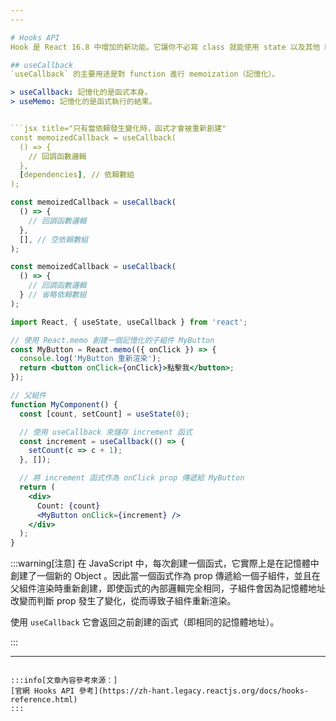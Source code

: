 ```yaml
---
---

# Hooks API
Hook 是 React 16.8 中增加的新功能。它讓你不必寫 class 就能使用 state 以及其他 React 的功能。

## useCallback
`useCallback` 的主要用途是對 function 進行 memoization（記憶化）。

> useCallback: 記憶化的是函式本身。  
> useMemo: 記憶化的是函式執行的結果。


```jsx title="只有當依賴發生變化時，函式才會被重新創建"
const memoizedCallback = useCallback(
  () => {
    // 回調函數邏輯
  },
  [dependencies], // 依賴數組
);
```

```jsx title="只會在組件首次渲染時創建函式，在之後的渲染中函式不會改變"
const memoizedCallback = useCallback(
  () => {
    // 回調函數邏輯
  },
  [], // 空依賴數組
);
```

```jsx title="如果沒有提供依賴數組，則每次組件渲染時都會重新創建函式"
const memoizedCallback = useCallback(
  () => {
    // 回調函數邏輯
  } // 省略依賴數組
);
```

```jsx title="即使父組件重新渲染，子組件也不會重新渲染"
import React, { useState, useCallback } from 'react';

// 使用 React.memo 創建一個記憶化的子組件 MyButton
const MyButton = React.memo(({ onClick }) => {
  console.log('MyButton 重新渲染');
  return <button onClick={onClick}>點擊我</button>;
});

// 父組件
function MyComponent() {
  const [count, setCount] = useState(0);

  // 使用 useCallback 來儲存 increment 函式
  const increment = useCallback(() => {
    setCount(c => c + 1);
  }, []);

  // 將 increment 函式作為 onClick prop 傳遞給 MyButton
  return (
    <div>
      Count: {count}
      <MyButton onClick={increment} />
    </div>
  );
}
```

:::warning[注意]
在 JavaScript 中，每次創建一個函式，它實際上是在記憶體中創建了一個新的 Object 。因此當一個函式作為 prop 傳遞給一個子組件，並且在父組件渲染時重新創建，即使函式的內部邏輯完全相同，子組件會因為記憶體地址改變而判斷 prop 發生了變化，從而導致子組件重新渲染。

使用 `useCallback` 它會返回之前創建的函式（即相同的記憶體地址）。

:::

---
```

:::info[文章內容參考來源：]
[官網 Hooks API 參考](https://zh-hant.legacy.reactjs.org/docs/hooks-reference.html)
:::

